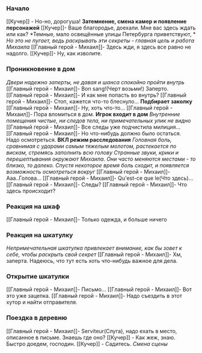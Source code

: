 ### Начало

[[Кучер]] - Но-но, дорогуша!
**Затемнение, смена камер и появление персонажей**
[[Кучер]]- Ваше благородье, доехали. Мне вас здесь ждать или как?
*Темные, мало освещённые улицы Петербурга приветствуют, *
*Но это не пугает, ведь раскрывать эти секреты - главная цель и работа Михаила*
[[Главный герой - Михаил]]- Здесь жди, я здесь все равно не надолго.
[[Кучер]]- Ну, как изволите.
### Проникновение в дом
*Двери надежно заперты, не давая и шанса спокойно пройти внутрь*
[[Главный герой - Михаил]]- Bon sang!(Черт возьми!) Заперто.
[[Главный герой - Михаил]]- И как мне попасть во внутрь?
[[Главный герой - Михаил]]- Стоп, кажется что-то блеснуло...
**Подбирает заколку**
[[Главный герой - Михаил]]- Ну, хоть что-то... 
[[Главный герой - Михаил]]- Пора вломиться в дом.
**Игрок входит в дом**
*Внутренние помещения чистые, ни следов тела, ни примечательных улик не видно*
[[Главный герой - Михаил]]- Все следы уже подчистила милиция...
[[Главный герой - Михаил]]- Но что-нибудь должно было остаться. Надо осмотреться.
**ВКЛ режим расследования**
*Головная боль, сравнимая с ударами самым тяжелым молотом, растекается по вискам, стремясь заполнить всю голову*
*Странные звуки, крики и перешептывания окружают Михаила. Они часто меняются местами - то близко, то далеко.*
*Спустя некоторое время боль сходит, и появляется возможность осмотреться вокруг*
[[Главный герой - Михаил]]- Ааа..Голова...
[[Главный герой - Михаил]]- Qu'est-ce que le(Что здесь)...
[[Главный герой - Михаил]]- Следы?
[[Главный герой - Михаил]]- Что здесь происходит?
### Реакция на шкаф
[[Главный герой - Михаил]]- Только одежда, и больше ничего
### Реакция на шкатулку
*Непримечательная шкатулка привлекает внимание, как бы зовет к себе, чтобы раскрыть свой секрет*
[[Главный герой - Михаил]]- Хм, заперта. Надеюсь, что тут есть хоть что-нибудь важное для дела.
### Открытие шкатулки
[[Главный герой - Михаил]]- Письмо...
[[Главный герой - Михаил]]- Вот это уже зацепка.
[[Главный герой - Михаил]]- Надо съездить в этот хутор и найти отправителя.
### Поездка в деревню
[[Главный герой - Михаил]]- Serviteur(Слуга), надо ехать в место, описанное в письме. Знаешь где оно?
[[Кучер]] - Как жеж, знаю. Быстро доедем, господин. 
[[Кучер]] - Садитесь.
*Смена сцены*